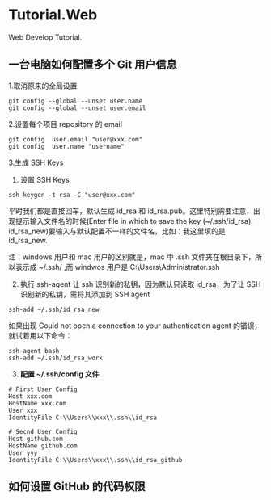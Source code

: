 # Tutorial.Web

Web Develop Tutorial.

## 一台电脑如何配置多个 Git 用户信息

1.取消原来的全局设置

```
git config --global --unset user.name
git config --global --unset user.email
```

2.设置每个项目 repository 的 email

```
git config  user.email "user@xxx.com"
git config  user.name "username"
```

3.生成 SSH Keys

1. 设置 SSH Keys

```
ssh-keygen -t rsa -C "user@xxx.com"
```

平时我们都是直接回车，默认生成 id_rsa 和 id_rsa.pub。这里特别需要注意，出现提示输入文件名的时候(Enter file in which to save the key (~/.ssh/id_rsa): id_rsa_new)要输入与默认配置不一样的文件名，比如：我这里填的是 id_rsa_new.

注：windows 用户和 mac 用户的区别就是，mac 中 .ssh 文件夹在根目录下，所以表示成 ~/.ssh/ ,而 windwos 用户是 C:\Users\Administrator\.ssh

2.  执行 ssh-agent 让 ssh 识别新的私钥，因为默认只读取 id_rsa，为了让 SSH 识别新的私钥，需将其添加到 SSH agent

```
ssh-add ~/.ssh/id_rsa_new
```

如果出现 Could not open a connection to your authentication agent 的错误，就试着用以下命令：

```
ssh-agent bash
ssh-add ~/.ssh/id_rsa_work
```

3.  **配置 ~/.ssh/config 文件**

```
# First User Config
Host xxx.com
HostName xxx.com
User xxx
IdentityFile C:\\Users\\xxx\\.ssh\\id_rsa

# Secnd User Config
Host github.com
HostName github.com
User yyy
IdentityFile C:\\Users\\xxx\\.ssh\\id_rsa_github
```

## 如何设置 GitHub 的代码权限
